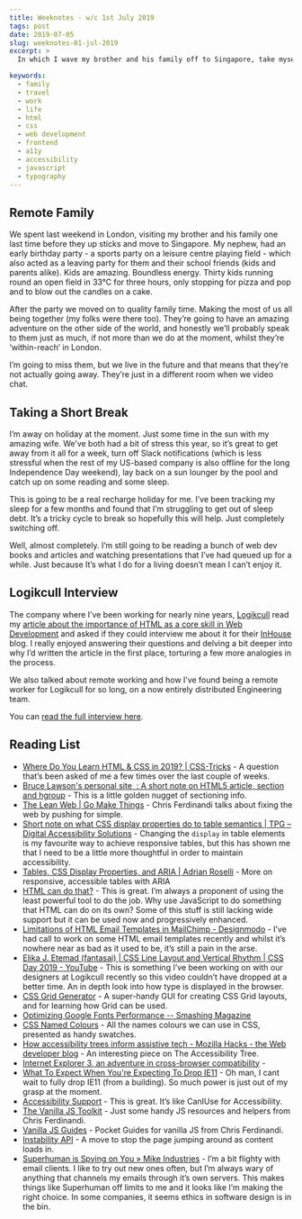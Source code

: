 ```yaml
---
title: Weeknotes - w/c 1st July 2019
tags: post
date: 2019-07-05
slug: weeknotes-01-jul-2019
excerpt: >
  In which I wave my brother and his family off to Singapore, take myself and my wife off to a Spanish island, get interviewed about HTML, and collate a fantastic collection of frontend web dev links for you to sift through.

keywords:
  - family
  - travel
  - work
  - life
  - html
  - css
  - web development
  - frontend
  - a11y
  - accessibility
  - javascript
  - typography
---
```


## Remote Family

We spent last weekend in London, visiting my brother and his family one last time before they up sticks and move to Singapore. My nephew, had an early birthday party - a sports party on a leisure centre playing field - which also acted as a leaving party for them and their school friends (kids and parents alike). Kids are amazing. Boundless energy. Thirty kids running round an open field in 33°C for three hours, only stopping for pizza and pop and to blow out the candles on a cake.

After the party we moved on to quality family time. Making the most of us all being together (my folks were there too). They’re going to have an amazing adventure on the other side of the world, and honestly we’ll probably speak to them just as much, if not more than we do at the moment, whilst they’re ‘within-reach’ in London.

I’m going to miss them, but we live in the future and that means that they’re not actually going away. They’re just in a different room when we video chat.

## Taking a Short Break

I’m away on holiday at the moment. Just some time in the sun with my amazing wife. We’ve both had a bit of stress this year, so it’s great to get away from it all for a week, turn off Slack notifications (which is less stressful when the rest of my US-based company is also offline for the long Independence Day weekend), lay back on a sun lounger by the pool and catch up on some reading and some sleep.

This is going to be a real recharge holiday for me. I’ve been tracking my sleep for a few months and found that I’m struggling to get out of sleep debt. It’s a tricky cycle to break so hopefully this will help. Just completely switching off.

Well, almost completely. I’m still going to be reading a bunch of web dev books and articles and watching presentations that I’ve had queued up for a while. Just because It’s what I do for a living doesn’t mean I can’t enjoy it.

## Logikcull Interview

The company where I’ve been working for nearly nine years, [Logikcull](https://www.logikcull.com) read my [article about the importance of HTML as a core skill in Web Development](https://www.petelambert.com/journal/html-is-the-web) and asked if they could interview me about it for their [InHouse](https://blog.logikcull.com) blog. I really enjoyed answering their questions and delving a bit deeper into why I’d written the article in the first place, torturing a few more analogies in the process.

We also talked about remote working and how I’ve found being a remote worker for Logikcull for so long, on a now entirely distributed Engineering team.

You can [read the full interview here](https://www.logikcull.com/blog/pete-lambert-strong-product-solid-foundation).

## Reading List

- [Where Do You Learn HTML & CSS in 2019? | CSS-Tricks](https://css-tricks.com/where-do-you-learn-html-css-in-2019/) - A question that’s been asked of me a few times over the last couple of weeks.
- [Bruce Lawson's personal site  : A short note on HTML5 article, section and hgroup](https://www.brucelawson.co.uk/2019/html5-article-section-hgroup/) - This is a little golden nugget of sectioning info.
- [The Lean Web | Go Make Things](https://gomakethings.com/talks/the-lean-web/) - Chris Ferdinandi talks about fixing the web by pushing for simple.
- [Short note on what CSS display properties do to table semantics | TPG – Digital Accessibility Solutions](https://developer.paciellogroup.com/blog/2018/03/short-note-on-what-css-display-properties-do-to-table-semantics/) - Changing the `display` in table elements is my favourite way to achieve responsive tables, but this has shown me that I need to be a little more thoughtful in order to maintain accessibility.
- [Tables, CSS Display Properties, and ARIA | Adrian Roselli](http://adrianroselli.com/2018/02/tables-css-display-properties-and-aria.html) - More on responsive, accessible tables with ARIA
- [HTML can do that?](https://dev.to/ananyaneogi/html-can-do-that-c0n) - This is great. I’m always a proponent of using the least powerful tool to do the job. Why use JavaScript to do something that HTML can do on its own? Some of this stuff is still lacking wide support but it can be used now and progressively enhanced.
- [Limitations of HTML Email Templates in MailChimp - Designmodo](https://designmodo.com/mailchimp-limitations-email/) - I’ve had call to work on some HTML email templates recently and whilst it’s nowhere near as bad as it used to be, it’s still a pain in the arse.
- [Elika J. Etemad (fantasai) | CSS Line Layout and Vertical Rhythm | CSS Day 2019 - YouTube](https://www.youtube.com/watch?v=OtlGo48iTOk) - This is something I’ve been working on with our designers at Logikcull recently so this video couldn’t have dropped at a better time. An in depth look into how type is displayed in the browser.
- [CSS Grid Generator](https://cssgrid-generator.netlify.com/) - A super-handy GUI for creating CSS Grid layouts, and for learning how Grid can be used.
- [Optimizing Google Fonts Performance -- Smashing Magazine](https://www.smashingmagazine.com/2019/06/optimizing-google-fonts-performance/)
- [CSS Named Colours](https://codepen.io/ananyaneogi/pen/YoLQQy) - All the names colours we can use in CSS, presented as handy swatches.
- [How accessibility trees inform assistive tech - Mozilla Hacks - the Web developer blog](https://hacks.mozilla.org/2019/06/how-accessibility-trees-inform-assistive-tech/) - An interesting piece on The Accessibility Tree.
- [Internet Explorer 3, an adventure in cross-browser compatibility](https://www.chenhuijing.com/blog/internet-explorer-3-an-adventure-in-compatibility/) -
- [What To Expect When You're Expecting To Drop IE11](https://dev.to/samthor/what-to-expect-when-you-re-expecting-to-drop-ie11-ifg) - Oh man, I cant wait to fully drop IE11 (from a building). So much power is just out of my grasp at the moment.
- [Accessibility Support](https://a11ysupport.io/) - This is great. It’s like CanIUse for Accessibility.
- [The Vanilla JS Toolkit](https://vanillajstoolkit.com/) - Just some handy JS resources and helpers from Chris Ferdinandi.
- [Vanilla JS Guides](https://vanillajsguides.com/) - Pocket Guides for vanilla JS from Chris Ferdinandi.
- [Instability API](https://web.dev/layout-instability-api/) - A move to stop the page jumping around as content loads in.
- [Superhuman is Spying on You » Mike Industries](https://mikeindustries.com/blog/archive/2019/06/superhuman-is-spying-on-you) - I’m a bit flighty with email clients. I like to try out new ones often, but I’m always wary of anything that channels my emails through it’s own servers. This makes things like Superhuman off limits to me and it looks like I’m making the right choice. In some companies, it seems ethics in software design is in the bin.
